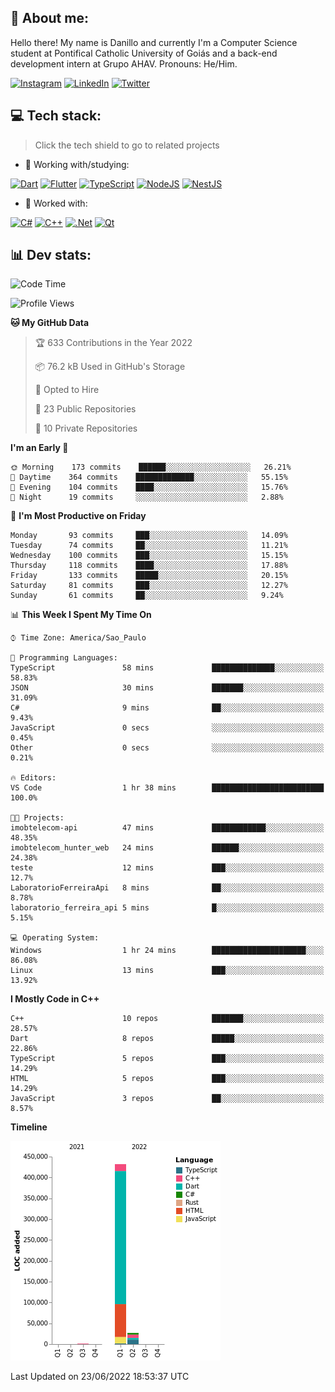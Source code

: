 ## 🌈 About me:
Hello there! My name is Danillo and currently I'm a Computer Science student at Pontifical Catholic University of Goiás and a back-end development intern at Grupo AHAV. Pronouns: He/Him.

[![Instagram](https://img.shields.io/badge/Instagram-%23E4405F.svg?logo=Instagram&logoColor=white)](https://instagram.com/danilloilggner) [![LinkedIn](https://img.shields.io/badge/LinkedIn-%230077B5.svg?logo=linkedin&logoColor=white)](https://linkedin.com/in/danilloism) [![Twitter](https://img.shields.io/badge/Twitter-%231DA1F2.svg?logo=Twitter&logoColor=white)](https://twitter.com/danilloism) 

## 💻 Tech stack:
> Click the tech shield to go to related projects

- 🔭 Working with/studying:

[![Dart](https://img.shields.io/badge/dart-%230175C2.svg?style=for-the-badge&logo=dart&logoColor=white)](https://github.com/danilloism/danilloism/blob/main/Flutter.md) [![Flutter](https://img.shields.io/badge/Flutter-%2302569B.svg?style=for-the-badge&logo=Flutter&logoColor=white)](https://github.com/danilloism/danilloism/blob/main/Flutter.md) [![TypeScript](https://img.shields.io/badge/typescript-%23007ACC.svg?style=for-the-badge&logo=typescript&logoColor=white)](https://github.com/danilloism/danilloism/blob/main/Typescript.md) [![NodeJS](https://img.shields.io/badge/node.js-6DA55F?style=for-the-badge&logo=node.js&logoColor=white)](https://github.com/danilloism/danilloism/blob/main/Node.js.md) [![NestJS](https://img.shields.io/badge/nestjs-%23E0234E.svg?style=for-the-badge&logo=nestjs&logoColor=white)](https://github.com/danilloism/danilloism/blob/main/Nest.js.md)
<!---
- 🌱 Currently learning:

![Vue.js](https://img.shields.io/badge/vuejs-%2335495e.svg?style=for-the-badge&logo=vuedotjs&logoColor=%234FC08D) ![Angular](https://img.shields.io/badge/angular-%23DD0031.svg?style=for-the-badge&logo=angular&logoColor=white)
--->
- 💫 Worked with:

[![C#](https://img.shields.io/badge/c%23-%23239120.svg?style=for-the-badge&logo=c-sharp&logoColor=white)](#) [![C++](https://img.shields.io/badge/c++-%2300599C.svg?style=for-the-badge&logo=c%2B%2B&logoColor=white)](https://github.com/danilloism/danilloism/blob/main/C%2B%2B.md) [![.Net](https://img.shields.io/badge/.NET-5C2D91?style=for-the-badge&logo=.net&logoColor=white)](#) [![Qt](https://img.shields.io/badge/Qt-%23217346.svg?style=for-the-badge&logo=Qt&logoColor=white)](https://github.com/danilloism/danilloism/blob/main/C%2B%2B.md)

## 📊 Dev stats:
<!---
[![](https://github-readme-stats.vercel.app/api?username=danilloism&theme=radical&hide_border=false&include_all_commits=false&count_private=false)](#)<br>
[![](https://github-readme-streak-stats.herokuapp.com/?user=danilloism&theme=radical&hide_border=false)](#)<br>
[![](https://github-readme-stats.vercel.app/api/top-langs/?username=danilloism&theme=radical&hide_border=false&include_all_commits=false&count_private=false&layout=compact)](#)<br>
--->
<!--START_SECTION:waka-->
![Code Time](http://img.shields.io/badge/Code%20Time-340%20hrs%2046%20mins-blue)

![Profile Views](http://img.shields.io/badge/Profile%20Views-1-blue)

**🐱 My GitHub Data** 

> 🏆 633 Contributions in the Year 2022
 > 
> 📦 76.2 kB Used in GitHub's Storage 
 > 
> 💼 Opted to Hire
 > 
> 📜 23 Public Repositories 
 > 
> 🔑 10 Private Repositories  
 > 
**I'm an Early 🐤** 

```text
🌞 Morning    173 commits    ██████░░░░░░░░░░░░░░░░░░░   26.21% 
🌆 Daytime    364 commits    █████████████░░░░░░░░░░░░   55.15% 
🌃 Evening    104 commits    ████░░░░░░░░░░░░░░░░░░░░░   15.76% 
🌙 Night      19 commits     ░░░░░░░░░░░░░░░░░░░░░░░░░   2.88%

```
📅 **I'm Most Productive on Friday** 

```text
Monday       93 commits     ███░░░░░░░░░░░░░░░░░░░░░░   14.09% 
Tuesday      74 commits     ██░░░░░░░░░░░░░░░░░░░░░░░   11.21% 
Wednesday    100 commits    ███░░░░░░░░░░░░░░░░░░░░░░   15.15% 
Thursday     118 commits    ████░░░░░░░░░░░░░░░░░░░░░   17.88% 
Friday       133 commits    █████░░░░░░░░░░░░░░░░░░░░   20.15% 
Saturday     81 commits     ███░░░░░░░░░░░░░░░░░░░░░░   12.27% 
Sunday       61 commits     ██░░░░░░░░░░░░░░░░░░░░░░░   9.24%

```


📊 **This Week I Spent My Time On** 

```text
⌚︎ Time Zone: America/Sao_Paulo

💬 Programming Languages: 
TypeScript               58 mins             ██████████████░░░░░░░░░░░   58.83% 
JSON                     30 mins             ███████░░░░░░░░░░░░░░░░░░   31.09% 
C#                       9 mins              ██░░░░░░░░░░░░░░░░░░░░░░░   9.43% 
JavaScript               0 secs              ░░░░░░░░░░░░░░░░░░░░░░░░░   0.45% 
Other                    0 secs              ░░░░░░░░░░░░░░░░░░░░░░░░░   0.21%

🔥 Editors: 
VS Code                  1 hr 38 mins        █████████████████████████   100.0%

🐱‍💻 Projects: 
imobtelecom-api          47 mins             ████████████░░░░░░░░░░░░░   48.35% 
imobtelecom_hunter_web   24 mins             ██████░░░░░░░░░░░░░░░░░░░   24.38% 
teste                    12 mins             ███░░░░░░░░░░░░░░░░░░░░░░   12.7% 
LaboratorioFerreiraApi   8 mins              ██░░░░░░░░░░░░░░░░░░░░░░░   8.78% 
laboratorio_ferreira_api 5 mins              █░░░░░░░░░░░░░░░░░░░░░░░░   5.15%

💻 Operating System: 
Windows                  1 hr 24 mins        █████████████████████░░░░   86.08% 
Linux                    13 mins             ███░░░░░░░░░░░░░░░░░░░░░░   13.92%

```

**I Mostly Code in C++** 

```text
C++                      10 repos            ███████░░░░░░░░░░░░░░░░░░   28.57% 
Dart                     8 repos             █████░░░░░░░░░░░░░░░░░░░░   22.86% 
TypeScript               5 repos             ███░░░░░░░░░░░░░░░░░░░░░░   14.29% 
HTML                     5 repos             ███░░░░░░░░░░░░░░░░░░░░░░   14.29% 
JavaScript               3 repos             ██░░░░░░░░░░░░░░░░░░░░░░░   8.57%

```


**Timeline**

![Chart not found](https://raw.githubusercontent.com/danilloism/danilloism/main/charts/bar_graph.png) 


 Last Updated on 23/06/2022 18:53:37 UTC
<!--END_SECTION:waka-->
